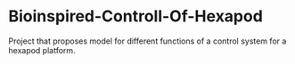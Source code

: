 # Bioinspired-Controll-Of-Hexapod
Project that proposes model for different functions of a control system for a hexapod platform.

